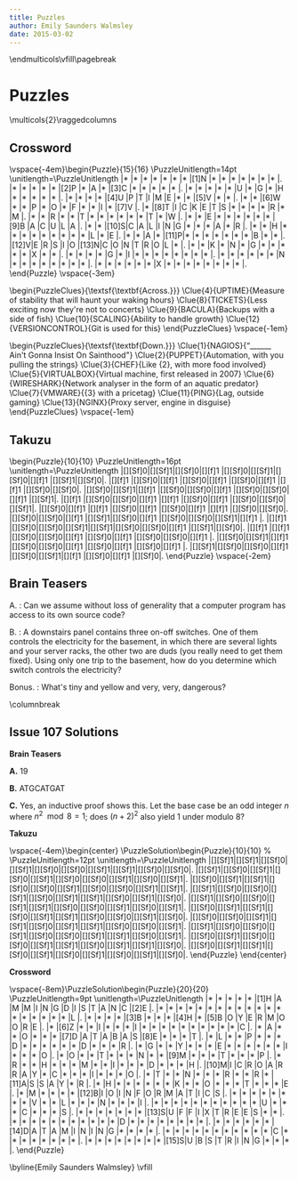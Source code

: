 ```yaml
---
title: Puzzles
author: Emily Saunders Walmsley
date: 2015-03-02
---
```


\endmulticols\vfill\pagebreak

Puzzles
=======

\multicols{2}\raggedcolumns

Crossword
---------

\vspace{-4em}\begin{Puzzle}{15}{16}
\PuzzleUnitlength=14pt
\unitlength=\PuzzleUnitlength
|*    |*    |*    |*    |*    |*    |*    |[1]N |*    |*    |*    |*    |*    |*    |*    |.
|*    |*    |*    |*    |*    |[2]P |*    |A    |*    |[3]C |*    |*    |*    |*    |*    |.
|*    |*    |*    |*    |*    |U    |*    |G    |*    |H    |*    |*    |*    |*    |*    |.
|*    |*    |*    |*    |[4]U |P    |T    |I    |M    |E    |*    |*    |[5]V |*    |*    |.
|*    |*    |[6]W |*    |*    |P    |*    |O    |*    |F    |*    |*    |I    |*    |[7]V |.
|*    |[8]T |I    |C    |K    |E    |T    |S    |*    |*    |*    |*    |R    |*    |M    |.
|*    |*    |R    |*    |*    |T    |*    |*    |*    |*    |*    |*    |T    |*    |W    |.
|*    |*    |E    |*    |*    |*    |*    |*    |*    |[9]B |A    |C    |U    |L    |A    |.
|*    |*    |[10]S|C    |A    |L    |I    |N    |G    |*    |*    |*    |A    |*    |R    |.
|*    |*    |H    |*    |*    |*    |*    |*    |*    |*    |*    |*    |L    |*    |E    |.
|*    |*    |A    |*    |[11]P|*    |*    |*    |*    |*    |*    |*    |B    |*    |*    |.
|[12]V|E    |R    |S    |I    |O    |[13]N|C    |O    |N    |T    |R    |O    |L    |*    |.
|*    |*    |K    |*    |N    |*    |G    |*    |*    |*    |*    |*    |X    |*    |*    |.
|*    |*    |*    |*    |G    |*    |I    |*    |*    |*    |*    |*    |*    |*    |*    |.
|*    |*    |*    |*    |*    |*    |N    |*    |*    |*    |*    |*    |*    |*    |*    |.
|*    |*    |*    |*    |*    |*    |X    |*    |*    |*    |*    |*    |*    |*    |*    |.
\end{Puzzle}
\vspace{-3em}

\begin{PuzzleClues}{\textsf{\textbf{Across.}}}
\Clue{4}{UPTIME}{Measure of stability that will haunt your waking hours}
\Clue{8}{TICKETS}{Less exciting now they're not to concerts}
\Clue{9}{BACULA}{Backups with a side of fish}
\Clue{10}{SCALING}{Ability to handle growth}
\Clue{12}{VERSIONCONTROL}{Git is used for this}
\end{PuzzleClues}
\vspace{-1em}

\begin{PuzzleClues}{\textsf{\textbf{Down.}}}
\Clue{1}{NAGIOS}{“\_\_\_\_\_\_ Ain't Gonna Insist On Sainthood"}
\Clue{2}{PUPPET}{Automation, with you pulling the strings}
\Clue{3}{CHEF}{Like {2}, with more food involved}
\Clue{5}{VIRTUALBOX}{Virtual machine, first released in 2007}
\Clue{6}{WIRESHARK}{Network analyser in the form of an aquatic predator}
\Clue{7}{VMWARE}{{3} with a pricetag}
\Clue{11}{PING}{Lag, outside gaming}
\Clue{13}{NGINX}{Proxy server, engine in disguise}
\end{PuzzleClues}
\vspace{-1em}

Takuzu
------

\begin{Puzzle}{10}{10}
\PuzzleUnitlength=16pt
\unitlength=\PuzzleUnitlength
|[][Sf]0|[][Sf]1|[][Sf]0|[][f]1 |[][Sf]0|[][Sf]1|[][Sf]0|[][f]1 |[][Sf]1|[][Sf]0|.
|[][f]1 |[][Sf]0|[][f]1 |[][Sf]0|[][f]1 |[][Sf]0|[][f]1 |[][f]1 |[][Sf]0|[][Sf]0|.
|[][Sf]0|[][Sf]1|[][f]1 |[][Sf]0|[][Sf]0|[][f]1 |[][Sf]0|[][Sf]0|[][f]1 |[][Sf]1|.
|[][f]1 |[][Sf]0|[][Sf]0|[][f]1 |[][f]1 |[][Sf]0|[][f]1 |[][Sf]0|[][Sf]0|[][Sf]1|.
|[][Sf]0|[][f]1 |[][f]1 |[][Sf]0|[][f]1 |[][Sf]0|[][f]1 |[][f]1 |[][Sf]0|[][Sf]0|.
|[][Sf]0|[][Sf]0|[][f]1 |[][Sf]1|[][Sf]0|[][f]1 |[][Sf]0|[][Sf]0|[][Sf]1|[][f]1 |.
|[][f]1 |[][Sf]0|[][Sf]0|[][Sf]1|[][Sf]1|[][Sf]0|[][Sf]0|[][f]1 |[][Sf]1|[][Sf]0|.
|[][f]1 |[][f]1 |[][Sf]0|[][Sf]0|[][f]1 |[][Sf]0|[][f]1 |[][Sf]0|[][Sf]0|[][f]1 |.
|[][Sf]0|[][Sf]1|[][f]1 |[][Sf]0|[][Sf]0|[][f]1 |[][Sf]0|[][f]1 |[][Sf]0|[][f]1 |.
|[][Sf]1|[][Sf]0|[][Sf]0|[][f]1 |[][Sf]0|[][Sf]1|[][f]1 |[][Sf]0|[][f]1 |[][Sf]0|.
\end{Puzzle}
\vspace{-2em}


Brain Teasers
-------------

A.
:    Can we assume without loss of generality that a computer program
     has access to its own source code?

B.
:    A downstairs panel contains three on-off switches. One of them
	 controls the electricity for the basement, in which there are
	 several lights and your server racks, the other two are duds (you
	 really need to get them fixed).  Using only one trip to the
	 basement, how do you determine which switch controls the
	 electricity?

Bonus.
:    What's tiny and yellow and very, very, dangerous?

\columnbreak

Issue 107 Solutions
-------------------

__Brain Teasers__

__A.__  19

__B.__  ATGCATGAT

__C.__  Yes, an inductive proof shows this.  Let the base case be an
  odd integer $n$ where $n^2\mod 8=1$; does $(n+2)^2$ also yield 1
  under modulo 8?

__Takuzu__

\vspace{-4em}\begin{center}
\PuzzleSolution\begin{Puzzle}{10}{10} %
\PuzzleUnitlength=12pt
\unitlength=\PuzzleUnitlength
|[][Sf]1|[][Sf]1|[][Sf]0|[][Sf]1|[][Sf]0|[][Sf]0|[][Sf]1|[][Sf]1|[][Sf]0|[][Sf]0|.
|[][Sf]1|[][Sf]0|[][Sf]1|[][Sf]0|[][Sf]1|[][Sf]0|[][Sf]0|[][Sf]1|[][Sf]0|[][Sf]1|.
|[][Sf]0|[][Sf]1|[][Sf]1|[][Sf]0|[][Sf]0|[][Sf]1|[][Sf]0|[][Sf]0|[][Sf]1|[][Sf]1|.
|[][Sf]1|[][Sf]0|[][Sf]0|[][Sf]1|[][Sf]0|[][Sf]1|[][Sf]1|[][Sf]0|[][Sf]1|[][Sf]0|.
|[][Sf]1|[][Sf]0|[][Sf]0|[][Sf]1|[][Sf]1|[][Sf]0|[][Sf]0|[][Sf]1|[][Sf]0|[][Sf]1|.
|[][Sf]0|[][Sf]1|[][Sf]1|[][Sf]0|[][Sf]1|[][Sf]1|[][Sf]0|[][Sf]0|[][Sf]1|[][Sf]0|.
|[][Sf]0|[][Sf]0|[][Sf]1|[][Sf]1|[][Sf]0|[][Sf]1|[][Sf]1|[][Sf]0|[][Sf]0|[][Sf]1|.
|[][Sf]1|[][Sf]0|[][Sf]0|[][Sf]1|[][Sf]0|[][Sf]0|[][Sf]1|[][Sf]1|[][Sf]0|[][Sf]1|.
|[][Sf]0|[][Sf]1|[][Sf]0|[][Sf]0|[][Sf]1|[][Sf]1|[][Sf]0|[][Sf]1|[][Sf]1|[][Sf]0|.
|[][Sf]0|[][Sf]1|[][Sf]1|[][Sf]0|[][Sf]1|[][Sf]0|[][Sf]1|[][Sf]0|[][Sf]1|[][Sf]0|.
\end{Puzzle}
\end{center}

__Crossword__

\vspace{-8em}\PuzzleSolution\begin{Puzzle}{20}{20}
\PuzzleUnitlength=9pt
\unitlength=\PuzzleUnitlength
|*    |*    |*    |*    |*    |[1]H |A    |M    |M    |I    |N    |G    |D    |I    |S    |T    |A    |N    |C    |[2]E |.
|*    |*    |*    |*    |*    |*    |*    |*    |*    |*    |*    |*    |*    |*    |*    |*    |*    |*    |*    |L    |.
|*    |*    |*    |*    |[3]B |*    |*    |*    |[4]H |*    |[5]B |O    |Y    |E    |R    |M    |O    |O    |R    |E    |.
|*    |[6]Z |*    |*    |I    |*    |*    |*    |I    |*    |*    |*    |*    |*    |*    |*    |*    |*    |*    |C    |.
|*    |A    |*    |*    |O    |*    |*    |*    |[7]D |A    |T    |A    |B    |A    |S    |[8]E |*    |*    |*    |T    |.
|*    |L    |*    |*    |P    |*    |*    |*    |D    |*    |*    |*    |*    |*    |*    |D    |*    |*    |*    |R    |.
|*    |G    |*    |*    |Y    |*    |*    |*    |E    |*    |*    |*    |*    |*    |*    |I    |*    |*    |*    |O    |.
|*    |O    |*    |*    |T    |*    |*    |*    |N    |*    |*    |[9]M |*    |*    |*    |T    |*    |*    |*    |P    |.
|*    |R    |*    |*    |H    |*    |*    |*    |M    |*    |*    |I    |*    |*    |*    |D    |*    |*    |*    |H    |.
|[10]M|I    |C    |R    |O    |A    |R    |R    |A    |Y    |*    |C    |*    |*    |*    |I    |*    |*    |*    |O    |.
|*    |T    |*    |*    |N    |*    |*    |*    |R    |*    |*    |R    |*    |[11]A|S    |S    |A    |Y    |*    |R    |.
|*    |H    |*    |*    |*    |*    |*    |*    |K    |*    |*    |O    |*    |*    |*    |T    |*    |*    |*    |E    |.
|*    |M    |*    |*    |*    |*    |[12]B|I    |O    |I    |N    |F    |O    |R    |M    |A    |T    |I    |C    |S    |.
|*    |*    |*    |*    |*    |*    |*    |*    |V    |*    |*    |L    |*    |*    |*    |N    |*    |*    |*    |I    |.
|*    |*    |*    |*    |*    |*    |*    |*    |*    |*    |*    |U    |*    |*    |*    |C    |*    |*    |*    |S    |.
|*    |*    |*    |*    |*    |*    |*    |[13]S|U    |F    |F    |I    |X    |T    |R    |E    |E    |S    |*    |*    |.
|*    |*    |*    |*    |*    |*    |*    |*    |*    |*    |*    |D    |*    |*    |*    |*    |*    |*    |*    |*    |.
|*    |*    |*    |*    |*    |*    |[14]D|A    |T    |A    |M    |I    |N    |I    |N    |G    |*    |*    |*    |*    |.
|*    |*    |*    |*    |*    |*    |*    |*    |*    |*    |*    |C    |*    |*    |*    |*    |*    |*    |*    |*    |.
|*    |*    |*    |*    |*    |*    |*    |*    |[15]S|U    |B    |S    |T    |R    |I    |N    |G    |*    |*    |*    |.
\end{Puzzle}

\byline{Emily Saunders Walmsley}
\vfill
